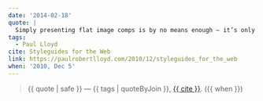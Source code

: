 ```yaml
---
date: '2014-02-18'
quote: |
  Simply presenting flat image comps is by no means enough — it’s only the start… As layouts become more adaptable, flexible and context-specific, so individual components will become the focus of our design. It is therefore essential to get the foundational aspects of our designs right, and style guides allow us to do that.
tags:
  - Paul Lloyd
cite: Styleguides for the Web
link: https://paulrobertlloyd.com/2010/12/styleguides_for_the_web
when: '2010, Dec 5'
---
```


> {{ quote | safe }}
> — {{ tags | quoteByJoin }}, [{{ cite }}](link). ({{ when }})
